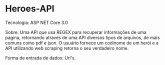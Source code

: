 # Heroes-API

Tecnologia: ASP NET Core 3.0

Sobre: Uma API que usa REGEX para recuperar informações de uma pagina,
retornando através de uma API diversos tipos de arquivos, de mais comuns como pdf e json.
O usuário fornece um codinome de um herói e a API utilizando web scraping retorna o seu verdadeiro nome.

Forma de entrada de dados: Url's.
